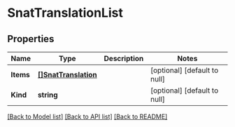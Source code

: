 # SnatTranslationList

## Properties
Name | Type | Description | Notes
------------ | ------------- | ------------- | -------------
**Items** | [**[]SnatTranslation**](snatTranslation.md) |  | [optional] [default to null]
**Kind** | **string** |  | [optional] [default to null]

[[Back to Model list]](../README.md#documentation-for-models) [[Back to API list]](../README.md#documentation-for-api-endpoints) [[Back to README]](../README.md)


